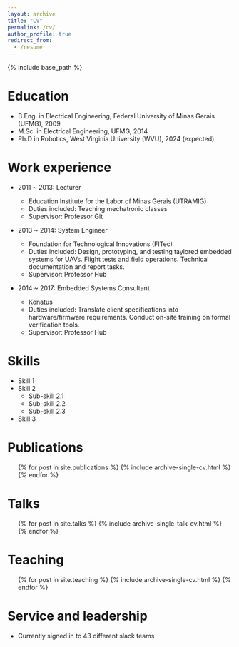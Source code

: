 ```yaml
---
layout: archive
title: "CV"
permalink: /cv/
author_profile: true
redirect_from:
  - /resume
---
```


{% include base_path %}

Education
======
* B.Eng. in Electrical Engineering, Federal University of Minas Gerais (UFMG), 2009
* M.Sc. in Electrical Engineering, UFMG, 2014
* Ph.D in Robotics, West Virginia University (WVU), 2024 (expected)

Work experience
======
* 2011 ~ 2013: Lecturer
  * Education Institute for the Labor of Minas Gerais (UTRAMIG)
  * Duties included: Teaching mechatronic classes
  * Supervisor: Professor Git

* 2013 ~ 2014: System Engineer
  * Foundation for Technological Innovations (FITec)
  * Duties included: Design, prototyping, and testing taylored embedded systems for UAVs. Flight tests and field operations. Technical documentation and report tasks.
  * Supervisor: Professor Hub

* 2014 ~ 2017: Embedded Systems Consultant
  * Konatus
  * Duties included: Translate client specifications into hardware/firmware requirements. Conduct on-site training on formal verification tools.
  * Supervisor: Professor Hub

Skills
======
* Skill 1
* Skill 2
  * Sub-skill 2.1
  * Sub-skill 2.2
  * Sub-skill 2.3
* Skill 3

Publications
======
  <ul>{% for post in site.publications %}
    {% include archive-single-cv.html %}
  {% endfor %}</ul>
  
Talks
======
  <ul>{% for post in site.talks %}
    {% include archive-single-talk-cv.html %}
  {% endfor %}</ul>
  
Teaching
======
  <ul>{% for post in site.teaching %}
    {% include archive-single-cv.html %}
  {% endfor %}</ul>
  
Service and leadership
======
* Currently signed in to 43 different slack teams
